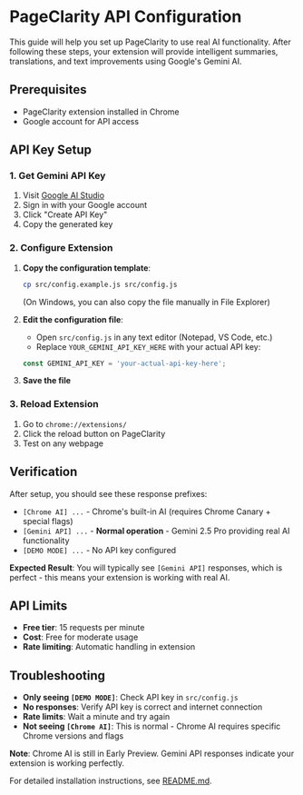 # PageClarity API Configuration

This guide will help you set up PageClarity to use real AI functionality. After following these steps, your extension will provide intelligent summaries, translations, and text improvements using Google's Gemini AI.

## Prerequisites

- PageClarity extension installed in Chrome
- Google account for API access

## API Key Setup

### 1. Get Gemini API Key

1. Visit [Google AI Studio](https://aistudio.google.com/app/apikey)
2. Sign in with your Google account
3. Click "Create API Key"
4. Copy the generated key

### 2. Configure Extension

1. **Copy the configuration template**:
   ```bash
   cp src/config.example.js src/config.js
   ```
   (On Windows, you can also copy the file manually in File Explorer)

2. **Edit the configuration file**:
   - Open `src/config.js` in any text editor (Notepad, VS Code, etc.)
   - Replace `YOUR_GEMINI_API_KEY_HERE` with your actual API key:
   ```javascript
   const GEMINI_API_KEY = 'your-actual-api-key-here';
   ```

3. **Save the file**

### 3. Reload Extension

1. Go to `chrome://extensions/`
2. Click the reload button on PageClarity
3. Test on any webpage

## Verification

After setup, you should see these response prefixes:
- `[Chrome AI] ...` - Chrome's built-in AI (requires Chrome Canary + special flags)
- `[Gemini API] ...` - **Normal operation** - Gemini 2.5 Pro providing real AI functionality
- `[DEMO MODE] ...` - No API key configured

**Expected Result**: You will typically see `[Gemini API]` responses, which is perfect - this means your extension is working with real AI.

## API Limits

- **Free tier**: 15 requests per minute
- **Cost**: Free for moderate usage
- **Rate limiting**: Automatic handling in extension

## Troubleshooting

- **Only seeing `[DEMO MODE]`**: Check API key in `src/config.js`
- **No responses**: Verify API key is correct and internet connection
- **Rate limits**: Wait a minute and try again
- **Not seeing `[Chrome AI]`**: This is normal - Chrome AI requires specific Chrome versions and flags

**Note**: Chrome AI is still in Early Preview. Gemini API responses indicate your extension is working perfectly.

For detailed installation instructions, see [README.md](README.md).